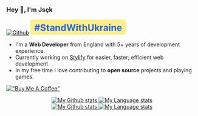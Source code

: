 ### Hey 👋, I'm Jsçk

[![Github](https://img.shields.io/github/followers/JokeFat?label=Follow&style=social)](https://github.com/qwerty541)
[![StandWithUkraine](https://raw.githubusercontent.com/vshymanskyy/StandWithUkraine/main/badges/StandWithUkraine.svg)](https://github.com/vshymanskyy/StandWithUkraine/)

- I'm a **Web Developer** from England with 5+ years of development experience.
- Currently working on [Stylify](https://JokeFat.github.io) for easier, faster; efficient web development.
- In my free time I love contributing to **open source** projects and playing games.

[!["Buy Me A Coffee"](https://www.buymeacoffee.com/assets/img/custom_images/orange_img.png)](https://www.buymeacoffee.com/Baschentag)

<!-- GRS (Light Mode) -->
<div align="center"> 
  <a href="https://github.com/JokeFat#gh-light-mode-only">
    <img
      src="https://github-readme-stats-steel-omega.vercel.app/api?username=JokeFat&show_icons=true&include_all_commits=true&hide_border=true&number_format=long&rank_icon=percentile&show=reviews,discussions_started,discussions_answered,prs_merged,prs_merged_percentage#gh-light-mode-only"
      alt="My Github stats"
      height="370"
    />
  </a>
  <a href="https://github.com/qwerty541#gh-light-mode-only">
    <img
      src="https://github-readme-stats-steel-omega.vercel.app/api/top-langs/?username=JokeFat&layout=pie&hide_border=true&langs_count=10#gh-light-mode-only"
      alt="My Language stats"
      height="370"
    />
  </a>
</div>

<!-- GRS (Dark Mode) -->
<div align="center"> 
  <a href="https://github.com/qwerty541#gh-dark-mode-only">
    <img
      src="https://github-readme-stats-steel-omega.vercel.app/api?username=JokeFat&show_icons=true&include_all_commits=true&icon_color=2d77dc&title_color=2d77dc&text_color=ffffff&bg_color=0d1117&hide_border=true&number_format=long&rank_icon=percentile&show=reviews,discussions_started,discussions_answered,prs_merged,prs_merged_percentage#gh-dark-mode-only"
      alt="My Github stats"
      height="370"
    />
  </a>
  <a href="https://github.com/qwerty541#gh-dark-mode-only">
    <img
      src="https://github-readme-stats-steel-omega.vercel.app/api/top-langs/?username=JokeFat&layout=pie&icon_color=2d77dc&title_color=2d77dc&text_color=ffffff&bg_color=0d1117&hide_border=true&langs_count=10#gh-dark-mode-only"
      alt="My Language stats"
      height="370"
    />
  </a>
</div>
